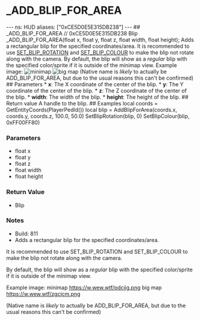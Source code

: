 # _ADD_BLIP_FOR_AREA

--- ns: HUD aliases: ["0xCE5D0E5E315DB238"] --- ## _ADD_BLIP_FOR_AREA  // 0xCE5D0E5E315DB238 Blip _ADD_BLIP_FOR_AREA(float x, float y, float z, float width, float height);  Adds a rectangular blip for the specified coordinates/area.  It is recommended to use [SET_BLIP_ROTATION](#_0xF87683CDF73C3F6E) and [SET_BLIP_COLOUR](#_0x03D7FB09E75D6B7E) to make the blip not rotate along with the camera.  By default, the blip will show as a _regular_ blip with the specified color/sprite if it is outside of the minimap view.  Example image: ![minimap](https://i.imgur.com/qLbXWcQ.png) ![big map](https://i.imgur.com/0j7O7Rh.png)  (Native name is _likely_ to actually be ADD_BLIP_FOR_AREA, but due to the usual reasons this can't be confirmed)  ## Parameters * **x**: The X coordinate of the center of the blip. * **y**: The Y coordinate of the center of the blip. * **z**: The Z coordinate of the center of the blip. * **width**: The width of the blip. * **height**: The height of the blip.  ## Return value A handle to the blip.  ## Examples local coords = GetEntityCoords(PlayerPedId()) local blip = AddBlipForArea(coords.x, coords.y, coords.z, 100.0, 50.0) SetBlipRotation(blip, 0) SetBlipColour(blip, 0xFF00FF80)

### Parameters
* float x
* float y
* float z
* float width
* float height

### Return Value
* Blip

### Notes
* Build: 811
* Adds a rectangular blip for the specified coordinates/area.

It is recommended to use SET_BLIP_ROTATION and SET_BLIP_COLOUR to make the blip not rotate along with the camera.

By default, the blip will show as a _regular_ blip with the specified color/sprite if it is outside of the minimap view.

Example image:
minimap https://w.wew.wtf/pdcjig.png
big map https://w.wew.wtf/zgcjcm.png

(Native name is _likely_ to actually be ADD_BLIP_FOR_AREA, but due to the usual reasons this can't be confirmed)

